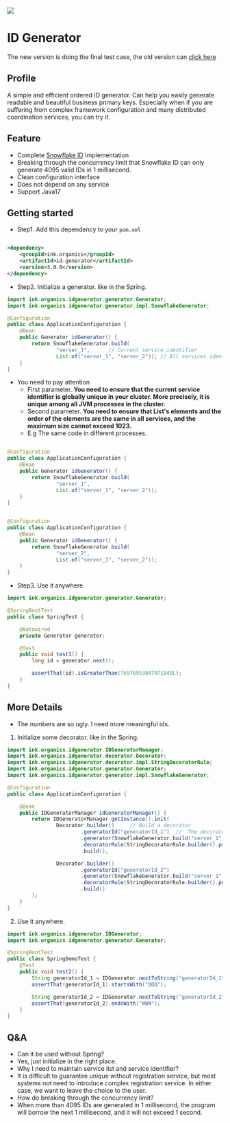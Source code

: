 [maven-img]: https://img.shields.io/maven-central/v/ink.organics/id-generator

[id-generator]: https://mvnrepository.com/artifact/ink.organics/id-generator

[![][maven-img]][id-generator]

# ID Generator

The new version is doing the final test case, the old version can [click here](./README_LINA.md)

## Profile

A simple and efficient ordered ID generator. Can help you easily generate readable and beautiful business primary keys.
Especially when if you are suffering from complex framework configuration and many distributed coordination services,
you can try it.

## Feature

- Complete [Snowflake ID](https://en.wikipedia.org/wiki/Snowflake_ID) Implementation
- Breaking through the concurrency limit that Snowflake ID can only generate 4095 valid IDs in 1 millisecond.
- Clean configuration interface
- Does not depend on any service
- Support Java17

## Getting started

- Step1. Add this dependency to your `pom.xml`

```xml

<dependency>
    <groupId>ink.organics</groupId>
    <artifactId>id-generator</artifactId>
    <version>3.0.0</version>
</dependency>
```

- Step2. Initialize a generator. like in the Spring.

```java
import ink.organics.idgenerator.generator.Generator;
import ink.organics.idgenerator.generator.impl.SnowflakeGenerator;

@Configuration
public class ApplicationConfiguration {
    @Bean
    public Generator idGenerator() {
        return SnowflakeGenerator.build(
                "server_1",      // Current service identifier
                List.of("server_1", "server_2")); // All services identifier.
    }
}
```

- You need to pay attention
    - First parameter. **You need to ensure that the current service identifier is globally unique in your cluster. More
      precisely, it is unique among all JVM processes in the cluster.**
    - Second parameter. **You need to ensure that List's elements and the order of the elements are the same
      in all services, and the maximum size cannot exceed 1023.**
    - E.g The same code in different processes.

```java

@Configuration
public class ApplicationConfiguration {
    @Bean
    public Generator idGenerator() {
        return SnowflakeGenerator.build(
                "server_1",
                List.of("server_1", "server_2"));
    }
}
```

```java

@Configuration
public class ApplicationConfiguration {
    @Bean
    public Generator idGenerator() {
        return SnowflakeGenerator.build(
                "server_2",
                List.of("server_1", "server_2"));
    }
}
```

- Step3. Use it anywhere.

```java
import ink.organics.idgenerator.generator.Generator;

@SpringBootTest
public class SpringTest {

    @Autowired
    private Generator generator;

    @Test
    public void test1() {
        long id = generator.next();

        assertThat(id).isGreaterThan(76976953847971840L);
    }
}
```

## More Details

- The numbers are so ugly. I need more meaningful ids.

1. Initialize some decorator. like in the Spring.

```java
import ink.organics.idgenerator.IDGeneratorManager;
import ink.organics.idgenerator.decorator.Decorator;
import ink.organics.idgenerator.decorator.impl.StringDecoratorRule;
import ink.organics.idgenerator.generator.Generator;
import ink.organics.idgenerator.generator.impl.SnowflakeGenerator;

@Configuration
public class ApplicationConfiguration {

    @Bean
    public IDGeneratorManager idGeneratorManager() {
        return IDGeneratorManager.getInstance().init(
                Decorator.builder()     // Build a decorator
                        .generatorId("generatorId_1")  //  The decorator need a id
                        .generator(SnowflakeGenerator.build("server_1", List.of("server_1", "server_2")))
                        .decoratorRule(StringDecoratorRule.builder().prefix("QQQ").autoComplete(true).build())  //  Set some rules
                        .build(),

                Decorator.builder()
                        .generatorId("generatorId_2")
                        .generator(SnowflakeGenerator.build("server_1", List.of("server_1", "server_2")))
                        .decoratorRule(StringDecoratorRule.builder().postfix("WWW").autoComplete(false).build())
                        .build()
        );
    }
}
```

2. Use it anywhere.

```java
import ink.organics.idgenerator.IDGenerator;
import ink.organics.idgenerator.generator.Generator;

@SpringBootTest
public class SpringDemoTest {
    @Test
    public void test2() {
        String generatorId_1 = IDGenerator.nextToString("generatorId_1");
        assertThat(generatorId_1).startsWith("QQQ");

        String generatorId_2 = IDGenerator.nextToString("generatorId_2");
        assertThat(generatorId_2).endsWith("WWW");
    }
}
```

## Q&A

- Can it be used without Spring?
- Yes, just initialize in the right place.
  <br>
- Why I need to maintain service list and service identifier?
- It is difficult to guarantee unique without registration service, but most systems not need to introduce complex
  registration service. In either case, we want to leave the choice to the user.
  <br>
- How do breaking through the concurrency limit?
- When more than 4095 IDs are generated in 1 millisecond, the program will borrow the next 1 millisecond, and it will
  not exceed 1 second.